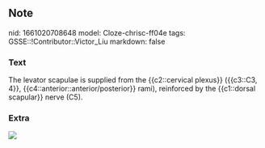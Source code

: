 ## Note
nid: 1661020708648
model: Cloze-chrisc-ff04e
tags: GSSE::!Contributor::Victor_Liu
markdown: false

### Text
<div>
  The levator scapulae is supplied from the {{c2::cervical plexus}}
  ({{c3::C3, 4}}, {{c4::anterior::anterior/posterior}} rami),
  reinforced by the {{c1::dorsal scapular}} nerve (C5).
</div>

### Extra
<img src="paste-dd84dae399e08a1328b197f430dfad026a5dc945.jpg">
